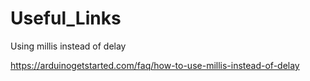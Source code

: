 # Useful_Links

Using millis instead of delay

https://arduinogetstarted.com/faq/how-to-use-millis-instead-of-delay
